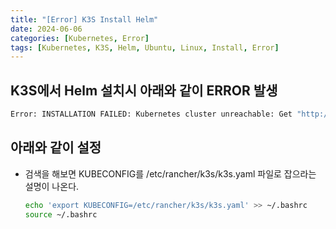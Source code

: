 ```yaml
---
title: "[Error] K3S Install Helm"
date: 2024-06-06
categories: [Kubernetes, Error]
tags: [Kubernetes, K3S, Helm, Ubuntu, Linux, Install, Error]
---
```


## K3S에서 Helm 설치시 아래와 같이 ERROR 발생

```bash
Error: INSTALLATION FAILED: Kubernetes cluster unreachable: Get "http://localhost:8080/version": dial tcp [::1]:8080: connect: connection refused
```

## 아래와 같이 설정

- 검색을 해보면 KUBECONFIG를 /etc/rancher/k3s/k3s.yaml 파일로 잡으라는 설명이 나온다.
    ```bash
    echo 'export KUBECONFIG=/etc/rancher/k3s/k3s.yaml' >> ~/.bashrc
    source ~/.bashrc
    ```